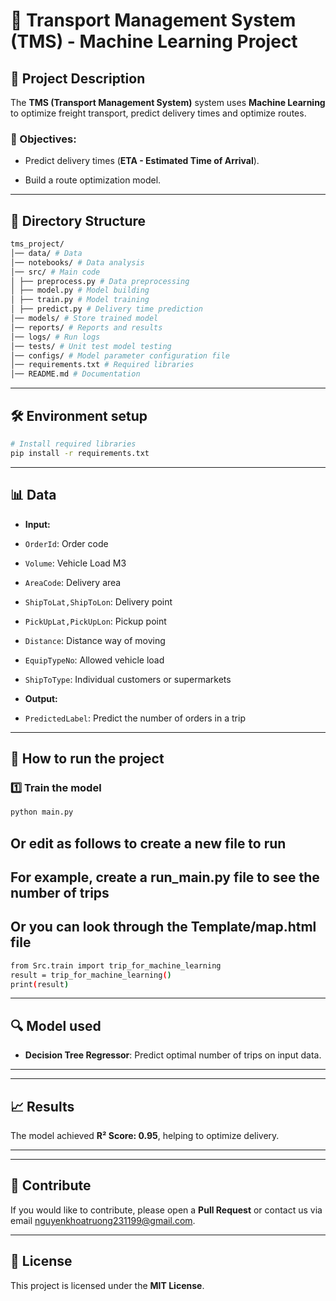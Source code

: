 # 🚛 Transport Management System (TMS) - Machine Learning Project

## 📌 Project Description
The **TMS (Transport Management System)** system uses **Machine Learning** to optimize freight transport, predict delivery times and optimize routes.

### 🎯 Objectives:
- Predict delivery times (**ETA - Estimated Time of Arrival**).

- Build a route optimization model.

---

## 📂 Directory Structure
```bash
tms_project/
│── data/ # Data
│── notebooks/ # Data analysis
│── src/ # Main code
│ ├── preprocess.py # Data preprocessing
│ ├── model.py # Model building
│ ├── train.py # Model training
│ ├── predict.py # Delivery time prediction
│── models/ # Store trained model
│── reports/ # Reports and results
│── logs/ # Run logs
│── tests/ # Unit test model testing
│── configs/ # Model parameter configuration file
│── requirements.txt # Required libraries
│── README.md # Documentation
```

---

## 🛠 Environment setup
```bash
# Install required libraries
pip install -r requirements.txt
```

---

## 📊 Data
- **Input:**

- `OrderId`: Order code
- `Volume`: Vehicle Load M3
- `AreaCode`: Delivery area
- `ShipToLat,ShipToLon`: Delivery point
- `PickUpLat,PickUpLon`: Pickup point
- `Distance`: Distance way of moving
- `EquipTypeNo`: Allowed vehicle load
- `ShipToType`: Individual customers or supermarkets
- **Output:**
- `PredictedLabel`: Predict the number of orders in a trip

---

## 🚀 How to run the project
### 1️⃣ Train the model
```bash
python main.py

```
## Or edit as follows to create a new file to run
## For example, create a run_main.py file to see the number of trips
## Or you can look through the Template/map.html file
```bash
from Src.train import trip_for_machine_learning
result = trip_for_machine_learning()
print(result)

```

<!-- ### 2️⃣ Predict delivery time
```bash
python src/predict.py --order_id 12345
``` -->

---

## 🔍 Model used
- **Decision Tree Regressor**: Predict optimal number of trips on input data.

---

<!-- ## ✅ Testing
Run unit test to test the model:
```bash
pytest tests/
``` -->

---

## 📈 Results
The model achieved **R² Score: 0.95**, helping to optimize delivery.

---

<!-- ## 🔧 Configuration
Change model parameters in `configs/config.yaml`:
```yaml
model:
name: "RandomForest"
max_depth: 10
n_estimators: 100
``` -->

---

## 📌 Contribute
If you would like to contribute, please open a **Pull Request** or contact us via email nguyenkhoatruong231199@gmail.com.

---

## 📜 License
This project is licensed under the **MIT License**.
